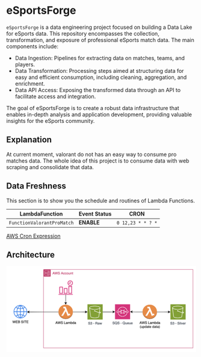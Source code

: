 # eSportsForge
`eSportsForge` is a data engineering project focused on building a Data Lake for eSports data. This repository encompasses the collection, transformation, and exposure of professional eSports match data. The main components include:

* Data Ingestion: Pipelines for extracting data on matches, teams, and players.
* Data Transformation: Processing steps aimed at structuring data for easy and efficient consumption, including cleaning, aggregation, and enrichment.
* Data API Access: Exposing the transformed data through an API to facilitate access and integration.

The goal of eSportsForge is to create a robust data infrastructure that enables in-depth analysis and application development, providing valuable insights for the eSports community.

## Explanation
At current moment, valorant do not has an easy way to  consume pro matches data. The whole idea of this project is to consume data with web scraping and consolidate that data.

## Data Freshness

This section is to show you the schedule and routines of Lambda Functions.

| LambdaFunction | Event Status | CRON |
| - | - | - |
| `FunctionValorantProMatch` | **ENABLE** | `0 12,23 * * ? *`

[AWS Cron Expression](https://docs.aws.amazon.com/systems-manager/latest/userguide/reference-cron-and-rate-expressions.html#reference-cron-and-rate-expressions-intro)

## Architecture
![architecture](./img/architecture.png)